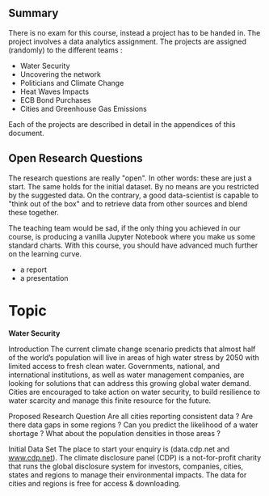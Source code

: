 

## Summary
There is no exam for this course, instead a project has to be handed in. The project involves a data analytics assignment. The projects are assigned (randomly) to the different teams :
*	Water Security
*	Uncovering the network
*	Politicians and Climate Change
*	Heat Waves Impacts
*	ECB Bond Purchases
* Cities and Greenhouse Gas Emissions

Each of the projects are described in detail in the appendices of this document. 

## Open Research Questions
The research questions are really "open". In other words: these are just a start. The same holds for the initial dataset. By no means are you restricted by the suggested data. On the contrary, a good data-scientist is capable to "think out of the box" and to retrieve data from other sources and blend these together.

The teaching team would be sad, if the only thing you achieved in our course, is producing a vanilla Jupyter Notebook where you make us some standard charts. With this course, you should have advanced much further on the learning curve.

*	a report
*	a presentation


# Topic
**Water Security**

Introduction
The current climate change scenario predicts that almost half of the world’s population will live in areas of high water stress by 2050 with limited access to fresh clean water. Governments, national, and international institutions, as well as water management companies, are looking for solutions that can address this growing global water demand. Cities are encouraged to take action on water security, to build resilience to water scarcity and manage this finite resource for the future. 

Proposed Research Question
Are all cities reporting consistent data ? Are there data gaps in some regions ? Can you predict the likelihood of a water shortage ? What about the population densities in those areas ?

Initial Data Set
The place to start your enquiry is (data.cdp.net and www.cdp.net). The climate disclosure panel (CDP) is a not-for-profit charity that runs the global disclosure system for investors, companies, cities, states and regions to manage their environmental impacts. The data for cities and regions is free for access & downloading.
